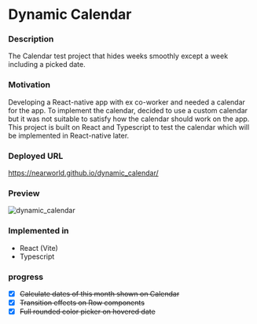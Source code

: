 # Dynamic Calendar

### Description
The Calendar test project that hides weeks smoothly except a week including a picked date.

### Motivation

Developing a React-native app with ex co-worker and needed a calendar for the app. To implement the calendar, decided to use a custom calendar but it was not suitable to satisfy how the calendar should work on the app.  This project is built on React and Typescript to test the calendar which will be implemented in React-native later.

### Deployed URL
https://nearworld.github.io/dynamic_calendar/

### Preview

![dynamic_calendar](https://github.com/NEARworld/dynamic_calendar/assets/102969108/5d9d7472-e215-4da9-b5a0-d7cd201e7970)

### Implemented in
- React (Vite)
- Typescript

### progress
- [x] ~~Calculate dates of this month shown on Calendar~~
- [x] ~~Transition effects on Row components~~
- [x] ~~Full rounded color picker on hovered date~~
